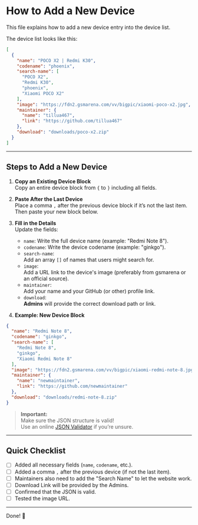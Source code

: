 # How to Add a New Device

This file explains how to add a new device entry into the device list.

The device list looks like this:

```json
[
  {
    "name": "POCO X2 | Redmi K30",
    "codename": "phoenix",
    "search-name": [
      "POCO X2",
      "Redmi K30",
      "phoenix",
      "Xiaomi POCO X2"
    ],
    "image": "https://fdn2.gsmarena.com/vv/bigpic/xiaomi-poco-x2.jpg",
    "maintainer": {
      "name": "tillua467",
      "link": "https://github.com/tillua467"
    },
    "download": "downloads/poco-x2.zip"
  }
]
```

---

## Steps to Add a New Device

1. **Copy an Existing Device Block**  
   Copy an entire device block from `{` to `}` including all fields.

2. **Paste After the Last Device**  
   Place a comma `,` after the previous device block if it’s not the last item.  
   Then paste your new block below.

3. **Fill in the Details**  
   Update the fields:
   
   - `name`: Write the full device name (example: "Redmi Note 8").
   - `codename`: Write the device codename (example: "ginkgo").
   - `search-name`:  
     Add an array `[]` of names that users might search for.
   - `image`:  
     Add a URL link to the device's image (preferably from gsmarena or an official source).
   - `maintainer`:  
     Add your name and your GitHub (or other) profile link.
   - `download`:  
     **Admins** will provide the correct download path or link.

4. **Example: New Device Block**

```json
{
  "name": "Redmi Note 8",
  "codename": "ginkgo",
  "search-name": [
    "Redmi Note 8",
    "ginkgo",
    "Xiaomi Redmi Note 8"
  ],
  "image": "https://fdn2.gsmarena.com/vv/bigpic/xiaomi-redmi-note-8.jpg",
  "maintainer": {
    "name": "newmaintainer",
    "link": "https://github.com/newmaintainer"
  },
  "download": "downloads/redmi-note-8.zip"
}
```

> **Important:**  
> Make sure the JSON structure is valid!  
> Use an online [JSON Validator](https://jsonlint.com/) if you’re unsure.

---

## Quick Checklist

- [ ] Added all necessary fields (`name`, `codename`, etc.).
- [ ] Added a comma `,` after the previous device (if not the last item).
- [ ] Maintainers also need to add the "Search Name" to let the website work.
- [ ] Download Link will be provided by the Admins.
- [ ] Confirmed that the JSON is valid.
- [ ] Tested the image URL.

---

Done! 🎉